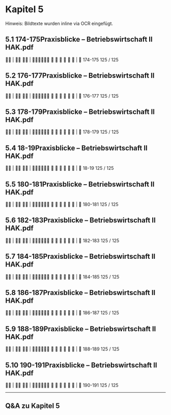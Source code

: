 # Kapitel 5

Hinweis: Bildtexte wurden inline via OCR eingefügt.

## 5.1 174-175Praxisblicke – Betriebswirtschaft II HAK.pdf
 | 
 | 
     
| 
174-175
125 / 125

## 5.2 176-177Praxisblicke – Betriebswirtschaft II HAK.pdf
 | 
 | 
     
| 
176-177
125 / 125

## 5.3 178-179Praxisblicke – Betriebswirtschaft II HAK.pdf
 | 
 | 
     
| 
178-179
125 / 125

## 5.4 18-19Praxisblicke – Betriebswirtschaft II HAK.pdf
 | 
 | 
     
| 
18-19
125 / 125

## 5.5 180-181Praxisblicke – Betriebswirtschaft II HAK.pdf
 | 
 | 
     
| 
180-181
125 / 125

## 5.6 182-183Praxisblicke – Betriebswirtschaft II HAK.pdf
 | 
 | 
     
| 
182-183
125 / 125

## 5.7 184-185Praxisblicke – Betriebswirtschaft II HAK.pdf
 | 
 | 
     
| 
184-185
125 / 125

## 5.8 186-187Praxisblicke – Betriebswirtschaft II HAK.pdf
 | 
 | 
     
| 
186-187
125 / 125

## 5.9 188-189Praxisblicke – Betriebswirtschaft II HAK.pdf
 | 
 | 
     
| 
188-189
125 / 125

## 5.10 190-191Praxisblicke – Betriebswirtschaft II HAK.pdf
 | 
 | 
     
| 
190-191
125 / 125

---
## Q&A zu Kapitel 5
